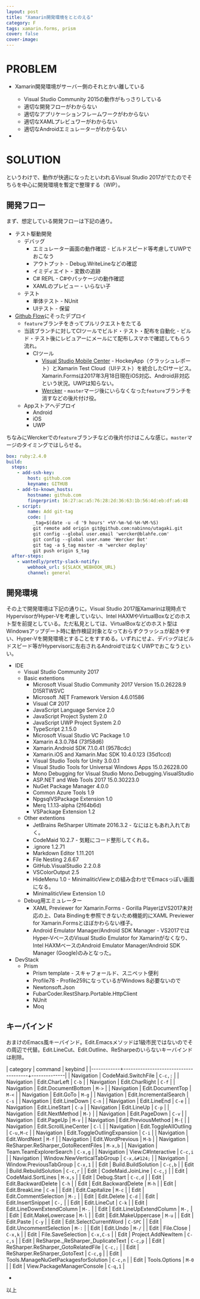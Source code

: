 ```yaml
---
layout: post
title: "Xamarin開発環境をととのえる"
category: F
tags: xamarin.forms, prism
cover: false
cover-image:
---
```


# PROBLEM

- Xamarin開発環境がサーバー側のそれとかい離している
  - Visual Studio Community 2015の動作がもっさりしている
  - 適切な開発フローがわからない
  - 適切なアプリケーションフレームワークがわからない
  - 適切なXAMLプレビュワーがわからない
  - 適切なAndroidエミュレーターがわからない

-

# SOLUTION

というわけで、動作が快適になったといわれるVisual Studio 2017がでたのでそちらを中心に開発環境を暫定で整理する（WIP）。

## 開発フロー
まず、想定している開発フローは下記の通り。

- テスト駆動開発
  - デバッグ
    - エミュレーター画面の動作確認 - ビルドスピード等考慮してUWPでおこなう
    - アウトプット - Debug.WriteLineなどの確認
    - イミディエイト - 変数の追跡
    - C# REPL - C#やパッケージの動作確認
    - XAMLのプレビュー - いらない子
  - テスト
    - 単体テスト - NUnit
    - UIテスト - 保留
- [Github Flow](http://qiita.com/tbpgr/items/4ff76ef35c4ff0ec8314)にそったデプロイ
  - `feature`ブランチをきってプルリクエストをたてる
  - 当該ブランチに対してCIツールでビルド・テスト・配布を自動化 - ビルド・テスト後にレビュアーにメールにて配布しスマホで確認してもらう流れ。
    - CIツール
      - [Visual Studio Mobile Center](https://mobile.azure.com/apps) - HockeyApp（クラッシュレポート）とXamarin Test Cloud（UIテスト）を統合したCIサービス。Xamarin.Formsは2017年3月18日現在iOS対応、Android非対応という状況。UWPは知らない。
      - [Wercker](https://app.wercker.com/) - `master`マージ後にいらなくなった`feature`ブランチを消すなどの後片付け役。
  - Appストアへデプロイ
    - Android
    - iOS
    - UWP

ちなみにWerckerでの`feature`ブランチなどの後片付けはこんな感じ。`master`マージのタイミングではしらせる。

```yaml
box: ruby:2.4.0
build:
  steps:
    - add-ssh-key:
        host: github.com
        keyname: GITHUB
    - add-to-known_hosts:
        hostname: github.com
        fingerprint: 16:27:ac:a5:76:28:2d:36:63:1b:56:4d:eb:df:a6:48
    - script:
        name: Add git-tag
        code: |
          _tag=$(date -u -d '9 hours' +%Y-%m-%d-%H-%M-%S)
          git remote add origin git@github.com:nabinno/utagaki.git
          git config --global user.email 'wercker@blahfe.com'
          git config --global user.name 'Wercker Bot'
          git tag -a $_tag master -m 'wercker deploy'
          git push origin $_tag
  after-steps:
    - wantedly/pretty-slack-notify:
        webhook_url: ${SLACK_WEBHOOK_URL}
        channel: general
```

## 開発環境
その上で開発環境は下記の通りに。Visual Studio 2017版Xamarinは現時点でHypervisorがHyper-Vを考慮していない、Intel HAXMやVirtualBoxなどのホスト型を前提としている。ただ私見としては、VirtualBoxなどのホスト型はWindowsアップデート時に動作検証対象となっておらずクラッシュが起きやすい、Hyper-Vを開発環境とすることをすすめる。いずれにせよ、デバッグはビルドスピード等がHypervisorに左右されるAndroidではなくUWPでおこなうといい。

- IDE
  -  Visual Studio Community 2017
    - Basic extentions
      - Microsoft Visual Studio Community 2017 Version 15.0.26228.9 D15RTWSVC
      - Microsoft .NET Framework Version 4.6.01586
      - Visual C# 2017
      - JavaScript Language Service   2.0
      - JavaScript Project System   2.0
      - JavaScript UWP Project System   2.0
      - TypeScript   2.1.5.0
      - Microsoft Visual Studio VC Package   1.0
      - Xamarin   4.3.0.784 (73f58d6)
      - Xamarin.Android SDK   7.1.0.41 (9578cdc)
      - Xamarin.iOS and Xamarin.Mac SDK   10.4.0.123 (35d1ccd)
      - Visual Studio Tools for Unity   3.0.0.1
      - Visual Studio Tools for Universal Windows Apps   15.0.26228.00
      - Mono Debugging for Visual Studio   Mono.Debugging.VisualStudio
      - ASP.NET and Web Tools 2017   15.0.30223.0
      - NuGet Package Manager   4.0.0
      - Common Azure Tools   1.9
      - NpgsqlVSPackage Extension   1.0
      - Merq   1.1.13-alpha (2f64b6d)
      - VSPackage Extension   1.2
    - Other extentions
      - JetBrains ReSharper Ultimate 2016.3.2 - なにはともあれ入れておく。
      - CodeMaid   10.2.7 - 気軽にコード整形してくれる。
      - .ignore   1.2.71
      - Markdown Editor   1.11.201
      - File Nesting   2.6.67
      - GitHub.VisualStudio   2.2.0.8
      - VSColorOutput   2.5
      - HideMenu   1.0 - MinimaliticViewとの組み合わせでEmacsっぽい画面になる。
      - MinimaliticView Extension   1.0
    - Debug用エミュレーター
      - XAML Previewer for Xamarin.Forms - Gorilla PlayerはVS2017未対応の上、Data Bindingを参照できないため機能的にXAML Previewer for Xamarin.Formsとほぼかわらない様子。
      - Android Emulator Manager/Android SDK Manager - VS2017ではHyper-VベースのVisual Studio Emulator for Xamarinがなくなり、Intel HAXMベースのAndroid Emulator Manager/Android SDK Manager (Google)のみとなった。
- DevStack
  - Prism
    - Prism template - スキャフォールド、スニペット便利
    - Profile78 - Profile259になっているがWindows 8必要ないので
    - Newtonsoft.Json
    - FubarCoder.RestSharp.Portable.HttpClient
    - NUnit
    - Moq

## キーバインド
おまけのEmacs風キーバインド。Edit.Emacsメソッドは1級市民ではないのでその周辺で代替。Edit.LineCut、Edit.Outline、ReSharpeのいらないキーバインドは削除。

| category   | command                              | keybind      |
|------------+--------------------------------------+--------------|
| Navigation | CodeMaid.SwitchFile                  | `C-c,:`      |
| Navigation | Edit.CharLeft                        | `C-b`        |
| Navigation | Edit.CharRight                       | `C-f`        |
| Navigation | Edit.DocumentBottom                  | `M->`        |
| Navigation | Edit.DocumentTop                     | `M-<`        |
| Navigation | Edit.GoTo                            | `M-g`        |
| Navigation | Edit.IncrementalSearch               | `C-s`        |
| Navigation | Edit.LineDown                        | `C-n`        |
| Navigation | Edit.LineEnd                         | `C-e`        |
| Navigation | Edit.LineStart                       | `C-a`        |
| Navigation | Edit.LineUp                          | `C-p`        |
| Navigation | Edit.NextMethod                      | `M-}`        |
| Navigation | Edit.PageDown                        | `C-v`        |
| Navigation | Edit.PageUp                          | `M-v`        |
| Navigation | Edit.PreviousMethod                  | `M-{`        |
| Navigation | Edit.ScrollLineCenter                | `C-l`        |
| Navigation | Edit.ToggleAllOutling                | `C-u,M-c`    |
| Navigation | Edit.ToggleOutlingExpansion          | `C-i`        |
| Navigation | Edit.WordNext                        | `M-f`        |
| Navigation | Edit.WordPrevious                    | `M-b`        |
| Navigation | ReSharper.ReSharper_GotoRecentFiles  | `M-x,b`      |
| Navigation | Team.TeamExplorerSearch              | `C-x,g`      |
| Navigation | View.C#Interactive                   | `C-c,i`      |
| Navigation | Window.NewVerticalTabGroup           | `C-x,&#124;` |
| Navigation | Window.PreviousTabGroup              | `C-x,1`      |
| Edit       | Build.BuildSolution                  | `C-c,b`      |
| Edit       | Build.RebuildSolution                | `C-c,r`      |
| Edit       | CodeMaid.JoinLine                    | `C-c,j`      |
| Edit       | CodeMaid.SortLines                   | `M-x,s`      |
| Edit       | Debug.Start                          | `C-c,d`      |
| Edit       | Edit.BackwardDelete                  | `C-h`        |
| Edit       | Edit.BackwardDelete                  | `M-h`        |
| Edit       | Edit.BreakLine                       | `C-m`        |
| Edit       | Edit.Capitalize                      | `M-c`        |
| Edit       | Edit.CommentSelection                | `M-;`        |
| Edit       | Edit.Delete                          | `C-d`        |
| Edit       | Edit.InsertSnippet                   | `C-,`        |
| Edit       | Edit.LineCut                         | `C-k`        |
| Edit       | Edit.LineDownExtendColumn            | `M-.`        |
| Edit       | Edit.LineUpExtendColumn              | `M-,`        |
| Edit       | Edit.MakeLowercase                   | `M-l`        |
| Edit       | Edit.MakeUppercase                   | `M-u`        |
| Edit       | Edit.Paste                           | `C-y`        |
| Edit       | Edit.SelectCurrentWord               | `C-SPC`      |
| Edit       | Edit.UncommentSelection              | `M-:`        |
| Edit       | Edit.Undo                            | `M-/`        |
| Edit       | File.Close                           | `C-x,k`      |
| Edit       | File.SaveSelection                   | `C-x,C-s`    |
| Edit       | Project.AddNewItem                   | `C-c,s`      |
| Edit       | ReSharpe.\_ReSharper\_DuplicateText  | `C-c,p`      |
| Edit       | ReSharper.ReSharper_GotoRelatedFile  | `C-c,;`      |
| Edit       | ReSharper.ReSharper_GotoText         | `C-c,g`      |
| Edit       | Tools.ManageNuGetPackagesforSolution | `C-c,n`      |
| Edit       | Tools.Options                        | `M-0`        |
| Edit       | View.PackageManagerConsole           | `C-q,1`      |

-

以上
